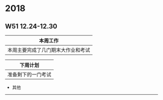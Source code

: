 # 2018
## W51 12.24-12.30
| 本周工作 | 
| :-: | 
| 本周主要完成了几门期末大作业和考试   |  




| 下周计划 | 
| :-: | 
| 准备剩下的一门考试  |  
 

* 其他
-------------------------------------------------------------
